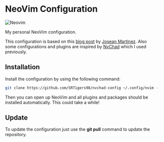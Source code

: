 # NeoVim Configuration

![Neovim](https://img.shields.io/badge/NeoVim-%2357A143.svg?&style=for-the-badge&logo=neovim&logoColor=white)

My personal NeoVim configuration.

This configuration is based on this [blog post](https://www.josean.com/posts/how-to-setup-neovim-2024)
by [Josean Martinez](https://github.com/josean-dev).
Also some configurations and plugins are inspired by [NvChad](https://nvchad.com/)
which I used previously.

## Installation

Install the configuration by using the following command:

```bash
git clone https://github.com/SRTigers98/nvchad-config ~/.config/nvim --depth 1
```

Then you can open up NeoVim and all plugins and packages should be installed automatically.
This could take a while!

## Update

To update the configuration just use the **git pull** command to update the repository.
